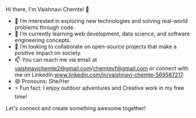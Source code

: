 Hi there, I'm Vaishnavi Chemte! 👋

- 👀 I’m interested in exploring new technologies and solving real-world problems through code.
- 🌱 I’m currently learning web development, data science, and software engineering concepts.
- 💞️ I’m looking to collaborate on open-source projects that make a positive impact on society.
- 📫 You can reach me via email at vaishnavichemte2@gmail.com/chemtevf@gmail.com or connect with me on LinkedIn:www.linkedin.com/in/vaishnavi-chemte-569587217.
- 😄 Pronouns: She/Her
- ⚡ Fun fact: I enjoy outdoor adventures and Creative work in my free time!

Let's connect and create something awesome together!
